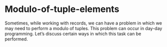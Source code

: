 # Modulo-of-tuple-elements
Sometimes, while working with records, we can have a problem in which we may need to perform a modulo of tuples. This problem can occur in day-day programming. Let’s discuss certain ways in which this task can be performed. 
